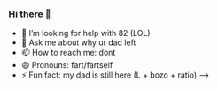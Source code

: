 ### Hi there 👋

- 🤔 I’m looking for help with 82 (LOL)
- 💬 Ask me about why ur dad left
- 📫 How to reach me: dont
- 😄 Pronouns: fart/fartself
- ⚡ Fun fact: my dad is still here (L + bozo + ratio)
-->
